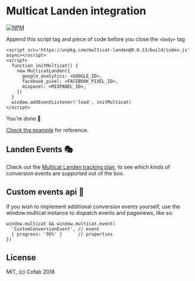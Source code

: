 Multicat Landen integration
==============================

[![NPM](https://img.shields.io/npm/v/multicat-landen.svg)](https://www.npmjs.com/package/multicat-landen)

Append this script tag and piece of code before you close the `<body>` tag

```
<script src='https://unpkg.com/multicat-landen@0.0.13/build/index.js' async></script>
<script>
  function initMulticat() {
    new MulticatLanden({
      google_analytics: <GOOGLE_ID>,
      facebook_pixel: <FACEBOOK_PIXEL_ID>,
      mixpanel: <MIXPANEL_ID>,
    })
  }
  window.addEventListener('load', initMulticat)
</script>
```

You're done 🎉

[Check the example](https://github.com/cofablab/multicat-landen/blob/master/example/index.html#L436) for reference.

## Landen Events 🎭

Check out the [Multicat Landen tracking plan](https://github.com/cofablab/multicat-landen/blob/master/TRACKING_PLAN.md), to see which kinds of conversion events are supported out of the box.

## Custom events api 🛂

If you wish to implement additional conversion events yourself, use the window.multicat instance to dispatch events and pageviews, like so:

```
window.multicat && window.multicat.event(
  'CustomConversionEvent', // event
  { progress: '95%' }      // properties
})
```

## License

MIT, (c) Cofab 2018
